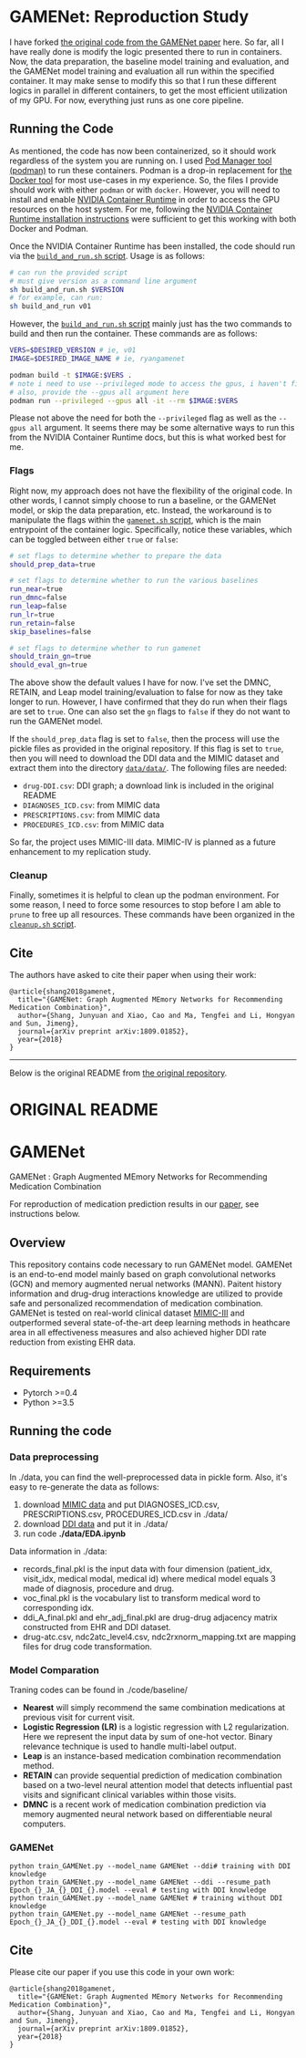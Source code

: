# GAMENet: Reproduction Study

I have forked [the original code from the GAMENet paper](https://github.com/sjy1203/GAMENet) here.
So far, all I have really done is modify the logic presented there to run in containers.
Now, the data preparation, the baseline model training and evaluation, and the GAMENet model training and evaluation all run within the specified container.
It may make sense to modify this so that I run these different logics in parallel in different containers, to get the most efficient utilization of my GPU.
For now, everything just runs as one core pipeline.

## Running the Code

As mentioned, the code has now been containerized, so it should work regardless of the system you are running on.
I used [Pod Manager tool (podman)](https://podman.io/) to run these containers.
Podman is a drop-in replacement for [the Docker tool](https://www.docker.com/) for most use-cases in my experience.
So, the files I provide should work with either `podman` or with `docker`.
However, you will need to install and enable [NVIDIA Container Runtime](https://developer.nvidia.com/nvidia-container-runtime) in order to access the GPU resources on the host system.
For me, following the [NVIDIA Container Runtime installation instructions](https://docs.nvidia.com/datacenter/cloud-native/container-toolkit/install-guide.html) were sufficient to get this working with both Docker and Podman.

Once the NVIDIA Container Runtime has been installed, the code should run via the [`build_and_run.sh` script](./build_and_run.sh).
Usage is as follows:

```bash
# can run the provided script
# must give version as a command line argument
sh build_and_run.sh $VERSION
# for example, can run:
sh build_and_run v01
```

However, the [`build_and_run.sh` script](./build_and_run.sh) mainly just has the two commands to build and then run the container.
These commands are as follows:

```bash
VERS=$DESIRED_VERSION # ie, v01
IMAGE=$DESIRED_IMAGE_NAME # ie, ryangamenet

podman build -t $IMAGE:$VERS .
# note i need to use --privileged mode to access the gpus, i haven't figured out a workaround
# also, provide the --gpus all argument here
podman run --privileged --gpus all -it --rm $IMAGE:$VERS
```

Please not above the need for both the `--privileged` flag as well as the `--gpus all` argument.
It seems there may be some alternative ways to run this from the NVIDIA Container Runtime docs, but this is what worked best for me.

### Flags

Right now, my approach does not have the flexibility of the original code.
In other words, I cannot simply choose to run a baseline, or the GAMENet model, or skip the data preparation, etc.
Instead, the workaround is to manipulate the flags within the [`gamenet.sh` script](./gamenet.sh), which is the main entrypoint of the container logic.
Specifically, notice these variables, which can be toggled between either `true` or `false`:

```bash
# set flags to determine whether to prepare the data
should_prep_data=true

# set flags to determine whether to run the various baselines
run_near=true
run_dmnc=false
run_leap=false
run_lr=true
run_retain=false
skip_baselines=false

# set flags to determine whether to run gamenet
should_train_gn=true
should_eval_gn=true
```

The above show the default values I have for now.
I've set the DMNC, RETAIN, and Leap model training/evaluation to false for now as they take longer to run.
However, I have confirmed that they do run when their flags are set to `true`.
One can also set the `gn` flags to `false` if they do not want to run the GAMENet model.

If the `should_prep_data` flag is set to `false`, then the process will use the pickle files as provided in the original repository.
If this flag is set to `true`, then you will need to download the DDI data and the MIMIC dataset and extract them into the directory [`data/data/`](./data/data/).
The following files are needed:

- `drug-DDI.csv`: DDI graph; a download link is included in the original README
- `DIAGNOSES_ICD.csv`: from MIMIC data
- `PRESCRIPTIONS.csv`: from MIMIC data
- `PROCEDURES_ICD.csv`: from MIMIC data

So far, the project uses MIMIC-III data.
MIMIC-IV is planned as a future enhancement to my replication study.

### Cleanup

Finally, sometimes it is helpful to clean up the podman environment.
For some reason, I need to force some resources to stop before I am able to `prune` to free up all resources.
These commands have been organized in the [`cleanup.sh` script](./cleanup.sh).

## Cite 

The authors have asked to cite their paper when using their work:

```
@article{shang2018gamenet,
  title="{GAMENet: Graph Augmented MEmory Networks for Recommending Medication Combination}",
  author={Shang, Junyuan and Xiao, Cao and Ma, Tengfei and Li, Hongyan and Sun, Jimeng},
  journal={arXiv preprint arXiv:1809.01852},
  year={2018}
}
```

---

Below is the original README from [the original repository](https://github.com/sjy1203/GAMENet).

# ORIGINAL README

# GAMENet

GAMENet : Graph Augmented MEmory Networks for Recommending Medication Combination

For reproduction of medication prediction results in our [paper](https://arxiv.org/abs/1809.01852), see instructions below.

## Overview
This repository contains code necessary to run GAMENet model. GAMENet is an end-to-end model mainly based on graph convolutional networks (GCN) and memory augmented nerual networks (MANN). Paitent history information and drug-drug interactions knowledge are utilized to provide safe and personalized recommendation of medication combination. GAMENet is tested on real-world clinical dataset [MIMIC-III](https://mimic.physionet.org/) and outperformed several state-of-the-art deep learning methods in heathcare area in all effectiveness measures and also achieved higher DDI rate reduction from existing EHR data.


## Requirements
- Pytorch >=0.4
- Python >=3.5


## Running the code
### Data preprocessing
In ./data, you can find the well-preprocessed data in pickle form. Also, it's easy to re-generate the data as follows:
1.  download [MIMIC data](https://mimic.physionet.org/gettingstarted/dbsetup/) and put DIAGNOSES_ICD.csv, PRESCRIPTIONS.csv, PROCEDURES_ICD.csv in ./data/
2.  download [DDI data](https://www.dropbox.com/s/8os4pd2zmp2jemd/drug-DDI.csv?dl=0) and put it in ./data/
3.  run code **./data/EDA.ipynb**

Data information in ./data:
  - records_final.pkl is the input data with four dimension (patient_idx, visit_idx, medical modal, medical id) where medical model equals 3 made of diagnosis, procedure and drug.
  - voc_final.pkl is the vocabulary list to transform medical word to corresponding idx.
  - ddi_A_final.pkl and ehr_adj_final.pkl are drug-drug adjacency matrix constructed from EHR and DDI dataset.
  - drug-atc.csv, ndc2atc_level4.csv, ndc2rxnorm_mapping.txt are mapping files for drug code transformation.
  
  
### Model Comparation
 Traning codes can be found in ./code/baseline/
 
 - **Nearest** will simply recommend the same combination medications at previous visit for current visit.
 - **Logistic Regression (LR)** is a logistic regression with L2 regularization. Here we represent the input data by sum of one-hot vector. Binary relevance technique is used to handle multi-label output.
 - **Leap** is an instance-based medication combination recommendation method.
 - **RETAIN** can provide sequential prediction of medication combination based on a two-level neural attention model that detects influential past visits and significant clinical variables within those visits.
 - **DMNC** is a recent work of medication combination prediction via memory augmented neural network based on differentiable neural computers. 
 
 
 ### GAMENet
 ```
 python train_GAMENet.py --model_name GAMENet --ddi# training with DDI knowledge
 python train_GAMENet.py --model_name GAMENet --ddi --resume_path Epoch_{}_JA_{}_DDI_{}.model --eval # testing with DDI knowledge
 python train_GAMENet.py --model_name GAMENet # training without DDI knowledge
 python train_GAMENet.py --model_name GAMENet --resume_path Epoch_{}_JA_{}_DDI_{}.model --eval # testing with DDI knowledge
 ```
 
## Cite 

Please cite our paper if you use this code in your own work:

```
@article{shang2018gamenet,
  title="{GAMENet: Graph Augmented MEmory Networks for Recommending Medication Combination}",
  author={Shang, Junyuan and Xiao, Cao and Ma, Tengfei and Li, Hongyan and Sun, Jimeng},
  journal={arXiv preprint arXiv:1809.01852},
  year={2018}
}
```

